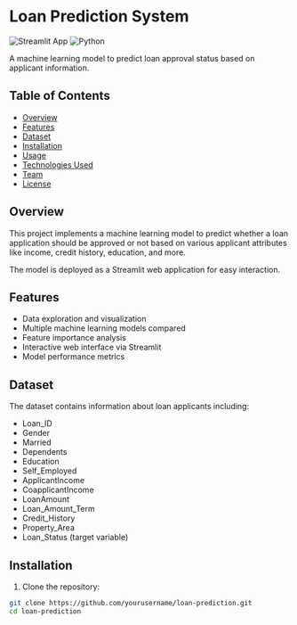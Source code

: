 # Loan Prediction System

![Streamlit App](https://img.shields.io/badge/Streamlit-App-brightgreen) 
![Python](https://img.shields.io/badge/Python-3.7+-blue)

A machine learning model to predict loan approval status based on applicant information.

## Table of Contents
- [Overview](#overview)
- [Features](#features)
- [Dataset](#dataset)
- [Installation](#installation)
- [Usage](#usage)
- [Technologies Used](#technologies-used)
- [Team](#team)
- [License](#license)

## Overview

This project implements a machine learning model to predict whether a loan application should be approved or not based on various applicant attributes like income, credit history, education, and more.

The model is deployed as a Streamlit web application for easy interaction.

## Features

- Data exploration and visualization
- Multiple machine learning models compared
- Feature importance analysis
- Interactive web interface via Streamlit
- Model performance metrics

## Dataset

The dataset contains information about loan applicants including:
- Loan_ID
- Gender
- Married
- Dependents
- Education
- Self_Employed
- ApplicantIncome
- CoapplicantIncome
- LoanAmount
- Loan_Amount_Term
- Credit_History
- Property_Area
- Loan_Status (target variable)

## Installation

1. Clone the repository:
```bash
git clone https://github.com/yourusername/loan-prediction.git
cd loan-prediction
